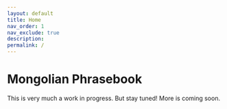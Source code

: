 ```yaml
---
layout: default
title: Home
nav_order: 1
nav_exclude: true
description:
permalink: /
---
```


# Mongolian Phrasebook

This is very much a work in progress. But stay tuned! More is coming soon.
